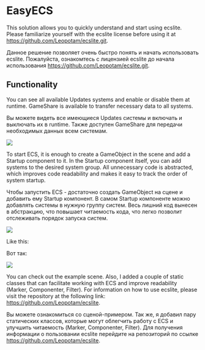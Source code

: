 # EasyECS
This solution allows you to quickly understand and start using ecslite. Please familiarize yourself with the ecslite license before using it at https://github.com/Leopotam/ecslite.git.


Данное решение позволяет очень быстро понять и начать использовать ecslite. Пожалуйста, ознакомтесь с лицензией ecslite до начала использования https://github.com/Leopotam/ecslite.git.


## Functionality
You can see all available Updates systems and enable or disable them at runtime. 
GameShare is available to transfer necessary data to all systems.


Вы можете видеть все имеющиеся Updates системы и включать и выключать их в runtime. 
Также доступен GameShare для передачи необходимых данных всем системам.
 
 
 [![](https://i.ibb.co/q03dBt0/Screenshot-2.png)]()


To start ECS, it is enough to create a GameObject in the scene and add a Startup component to it. In the Startup component itself, you can add systems to the desired system group. All unnecessary code is abstracted, which improves code readability and makes it easy to track the order of system startup.


Чтобы запустить ECS - достаточно создать GameObject на сцене и добавить ему Startup компонент. В самом Startup компоненте можно добавлять системы в нужную группу систем. Весь лишний код вынесен в абстракцию, что повышает читаемость кода, что легко позволит отслеживать порядок запуска систем.
 
 
 [![](https://i.ibb.co/P5HSCks/Screenshot-3.png)]()


 Like this:


 Вот так:
 
 
 [![](https://i.ibb.co/pvFFK2z/Screenshot-4.png)]()


You can check out the example scene. Also, I added a couple of static classes that can facilitate working with ECS and improve readability (Marker, Componenter, Filter). For information on how to use ecslite, please visit the repository at the following link: https://github.com/Leopotam/ecslite.


Вы можете ознакомиться со сценой-примером. Так же, я добавил пару статических классов, которые могут облегчить работу с ECS и улучшить читаемость (Marker, Componenter, Filter). Для получения информации  о пользовании ecslite перейдите на репозиторий по ссылке https://github.com/Leopotam/ecslite.
